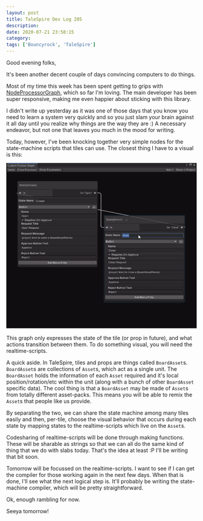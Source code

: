 ```yaml
---
layout: post
title: TaleSpire Dev Log 205
description:
date: 2020-07-21 23:58:15
category:
tags: ['Bouncyrock', 'TaleSpire']
---
```


Good evening folks,

It's been another decent couple of days convincing computers to do things.

Most of my time this week has been spent getting to grips with [NodeProcessorGraph](https://github.com/alelievr/NodeGraphProcessor), which so far I'm loving. The main developer has been super responsive, making me even happier about sticking with this library.

I didn't write up yesterday as it was one of those days that you know you need to learn a system very quickly and so you just slam your brain against it all day until you realize why things are the way they are :) A necessary endeavor, but not one that leaves you much in the mood for writing.

Today, however, I've been knocking together very simple nodes for the state-machine scripts that tiles can use. The closest thing I have to a visual is this:

![oo nodes](/assets/videos/stateMachine0.gif)

This graph only expresses the state of the tile (or prop in future), and what actions transition between them. To do something visual, you will need the realtime-scripts.

A quick aside. In TaleSpire, tiles and props are things called `BoardAsset`s. `BoardAsset`s are collections of `Asset`s, which act as a single unit. The `BoardAsset` holds the information of each `Asset` required and it's local position/rotation/etc within the unit (along with a bunch of other `BoardAsset` specific data). The cool thing is that a `BoardAsset` may be made of `Asset`s from totally different asset-packs. This means you will be able to remix the `Asset`s that people like us provide.

By separating the two, we can share the state machine among many tiles easily and then, per-tile, choose the visual behavior that occurs during each state by mapping states to the realtime-scripts which live on the `Asset`s.

Codesharing of realtime-scripts will be done through making functions. These will be sharable as strings so that we can all do the same kind of thing that we do with slabs today. That's the idea at least :P I'll be writing that bit soon.

Tomorrow will be focussed on the realtime-scripts. I want to see if I can get the compiler for those working again in the next few days. When that is done, I'll see what the next logical step is. It'll probably be writing the state-machine compiler, which will be pretty straightforward.

Ok, enough rambling for now.

Seeya tomorrow!
